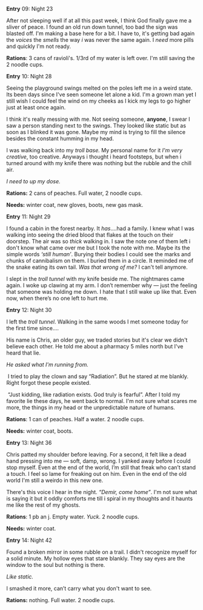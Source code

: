 

**Entry** 09: Night 23



After not sleeping well if at all this past week, I think God finally gave me a sliver of peace. I found an old run down tunnel, too bad the sign was blasted off. I'm making a base here for a bit. I have to, it's getting bad again the *voices* the *smells* the way *i* was never the same again. I *need* more pills and quickly I'm not ready. 



**Rations**: 3 cans of ravioli's. 1/3rd of my water is left over. I'm still saving the 2 noodle cups. 



**Entry** 10: Night 28



Seeing the playground swings melted on the poles left me in a weird state. Its been days since I've seen someone let alone a kid. I'm a grown man yet I still wish I could feel the wind on my cheeks as I kick my legs to go higher just at least once again. 



I think it's really messing with me. Not seeing someone, **anyone**, I swear I saw a person standing next to the swings. They looked like static but as soon as I blinked it was gone. Maybe my mind is trying to fill the silence besides the constant humming in my head. 



I was walking back into my *troll base.* My personal name for it *I'm very creative*, too creative. Anyways i thought i heard footsteps, but when i turned around with my knife there was nothing but the rubble and the chill air.



*I need to up my dose.*



**Rations:** 2 cans of peaches. Full water, 2 noodle cups. 



**Needs:** winter coat, new gloves, boots, new gas mask.



**Entry** 11: Night 29

I found a cabin in the forest nearby. It *has*….had a family. I knew what I was walking into seeing the dried blood that flakes at the touch on their doorstep. The air was so *thick* walking in. I saw the note one of them left i don't know what came over me but I took the note with me. Maybe its the simple words *‘still human’*. Burying their bodies I could see the marks and chunks of cannibalism on them. I buried them in a circle. It reminded me of the snake eating its own tail. *Was that wrong of me?* I can't tell anymore.  



I slept in the *troll tunnel* with my knife beside me. The nightmares came again. I woke up clawing at my arm. I don’t remember why — just the feeling that someone was holding me down. I hate that I still wake up like that. Even now, when there’s no one left to hurt me.

  


**Entry** 12: Night 30

I left the *troll tunnel*. Walking in the same woods I met someone today for the first time since…. 

His name is Chris, an older guy, we traded stories but it's clear we didn't believe each other. He told me about a pharmacy 5 miles north but I've heard that lie. 



*He asked what I'm running from.*



 I tried to play the clown and say “Radiation”. But he stared at me blankly. Right forgot these people existed.



 “Just kidding, like radiation exists. God truly is fearful”. After I told my favorite lie these days, he went back to normal. I'm not sure what scares me more, the things in my head or the unpredictable nature of humans. 



**Rations**: 1 can of peaches. Half a water. 2 noodle cups. 

**Needs:** winter coat, boots. 



**Entry** 13: Night 36



Chris patted my shoulder before leaving. For a second, it felt like a dead hand pressing into me — soft, damp, wrong. I yanked away before I could stop myself. Even at the end of the world, I’m still that freak who can’t stand a touch. I feel so lame for freaking out on him. Even in the end of the old world I'm still a weirdo in this new one. 



There's this voice I hear in the night. *“Demir, come home”*. I'm not sure what is saying it but it oddly comforts me till i spiral in my thoughts and it haunts me like the rest of my ghosts. 



**Rations**: 1 pb an j. Empty water. *Yuck*. 2 noodle cups.

**Needs:** winter coat.



**Entry** 14: Night 42



Found a broken mirror in some rubble on a trail. I didn't recognize myself for a solid minute. My hollow eyes that stare blankly. They say eyes are the window to the soul but nothing is there. 



*Like static.*



I smashed it more, can’t carry what you don't want to see.



**Rations:** nothing. Full water. 2 noodle cups.

  
  
  
  
